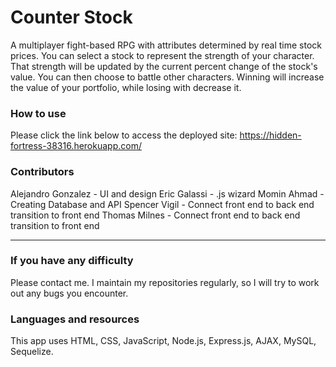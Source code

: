 # Counter Stock

A multiplayer fight-based RPG with attributes determined by real time stock prices.  You can select a stock to represent the strength of your character.  That strength will be updated by the current percent change of the stock's value.  You can then choose to battle other characters.  Winning will increase the value of your portfolio, while losing with decrease it.

### How to use
Please click the link below to access the deployed site:
https://hidden-fortress-38316.herokuapp.com/

### Contributors
Alejandro Gonzalez - UI and design
Eric Galassi - .js wizard 
Momin Ahmad - Creating Database and API
Spencer Vigil - Connect front end to back end transition to front end
Thomas Milnes - Connect front end to back end transition to front end

- - -

### If you have any difficulty
Please contact me.  I maintain my repositories regularly, so I will try to work out any bugs you encounter.


### Languages and resources
This app uses HTML, CSS, JavaScript, Node.js, Express.js, AJAX, MySQL, Sequelize.
